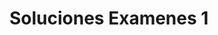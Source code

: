 # Soluciones Examenes 1

<script src="https://gist.github.com/sivanahamer/3ed563c4393c35e6f2d4d6add67f465f.js?file=nasa.py"></script>